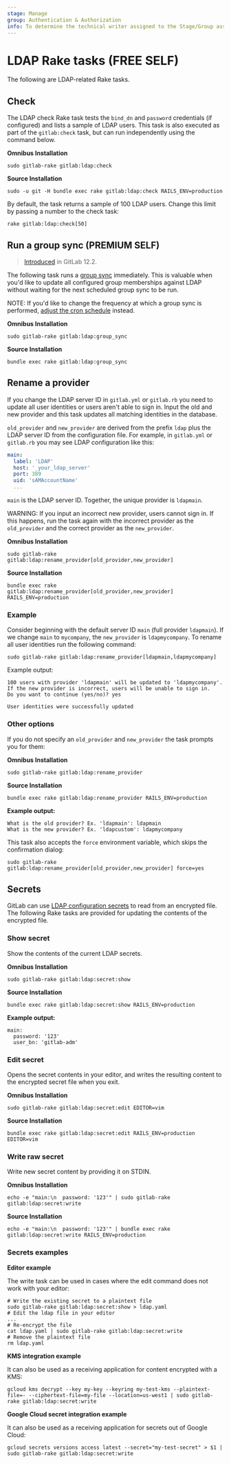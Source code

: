 ```yaml
---
stage: Manage
group: Authentication & Authorization
info: To determine the technical writer assigned to the Stage/Group associated with this page, see https://about.gitlab.com/handbook/engineering/ux/technical-writing/#assignments
---
```


# LDAP Rake tasks **(FREE SELF)**

The following are LDAP-related Rake tasks.

## Check

The LDAP check Rake task tests the `bind_dn` and `password` credentials
(if configured) and lists a sample of LDAP users. This task is also
executed as part of the `gitlab:check` task, but can run independently
using the command below.

**Omnibus Installation**

```shell
sudo gitlab-rake gitlab:ldap:check
```

**Source Installation**

```shell
sudo -u git -H bundle exec rake gitlab:ldap:check RAILS_ENV=production
```

By default, the task returns a sample of 100 LDAP users. Change this
limit by passing a number to the check task:

```shell
rake gitlab:ldap:check[50]
```

## Run a group sync **(PREMIUM SELF)**

> [Introduced](https://gitlab.com/gitlab-org/gitlab/-/merge_requests/14735) in GitLab 12.2.

The following task runs a [group sync](../auth/ldap/ldap_synchronization.md#group-sync) immediately.
This is valuable when you'd like to update all configured group memberships against LDAP without
waiting for the next scheduled group sync to be run.

NOTE:
If you'd like to change the frequency at which a group sync is performed,
[adjust the cron schedule](../auth/ldap/ldap_synchronization.md#adjust-ldap-group-sync-schedule)
instead.

**Omnibus Installation**

```shell
sudo gitlab-rake gitlab:ldap:group_sync
```

**Source Installation**

```shell
bundle exec rake gitlab:ldap:group_sync
```

## Rename a provider

If you change the LDAP server ID in `gitlab.yml` or `gitlab.rb` you need
to update all user identities or users aren't able to sign in. Input the
old and new provider and this task updates all matching identities in the
database.

`old_provider` and `new_provider` are derived from the prefix `ldap` plus the
LDAP server ID from the configuration file. For example, in `gitlab.yml` or
`gitlab.rb` you may see LDAP configuration like this:

```yaml
main:
  label: 'LDAP'
  host: '_your_ldap_server'
  port: 389
  uid: 'sAMAccountName'
  ...
```

`main` is the LDAP server ID. Together, the unique provider is `ldapmain`.

WARNING:
If you input an incorrect new provider, users cannot sign in. If this happens,
run the task again with the incorrect provider as the `old_provider` and the
correct provider as the `new_provider`.

**Omnibus Installation**

```shell
sudo gitlab-rake gitlab:ldap:rename_provider[old_provider,new_provider]
```

**Source Installation**

```shell
bundle exec rake gitlab:ldap:rename_provider[old_provider,new_provider] RAILS_ENV=production
```

### Example

Consider beginning with the default server ID `main` (full provider `ldapmain`).
If we change `main` to `mycompany`, the `new_provider` is `ldapmycompany`.
To rename all user identities run the following command:

```shell
sudo gitlab-rake gitlab:ldap:rename_provider[ldapmain,ldapmycompany]
```

Example output:

```plaintext
100 users with provider 'ldapmain' will be updated to 'ldapmycompany'.
If the new provider is incorrect, users will be unable to sign in.
Do you want to continue (yes/no)? yes

User identities were successfully updated
```

### Other options

If you do not specify an `old_provider` and `new_provider` the task prompts you
for them:

**Omnibus Installation**

```shell
sudo gitlab-rake gitlab:ldap:rename_provider
```

**Source Installation**

```shell
bundle exec rake gitlab:ldap:rename_provider RAILS_ENV=production
```

**Example output:**

```plaintext
What is the old provider? Ex. 'ldapmain': ldapmain
What is the new provider? Ex. 'ldapcustom': ldapmycompany
```

This task also accepts the `force` environment variable, which skips the
confirmation dialog:

```shell
sudo gitlab-rake gitlab:ldap:rename_provider[old_provider,new_provider] force=yes
```

## Secrets

GitLab can use [LDAP configuration secrets](../auth/ldap/index.md#use-encrypted-credentials) to read from an encrypted file.
The following Rake tasks are provided for updating the contents of the encrypted file.

### Show secret

Show the contents of the current LDAP secrets.

**Omnibus Installation**

```shell
sudo gitlab-rake gitlab:ldap:secret:show
```

**Source Installation**

```shell
bundle exec rake gitlab:ldap:secret:show RAILS_ENV=production
```

**Example output:**

```plaintext
main:
  password: '123'
  user_bn: 'gitlab-adm'
```

### Edit secret

Opens the secret contents in your editor, and writes the resulting content to the encrypted secret file when you exit.

**Omnibus Installation**

```shell
sudo gitlab-rake gitlab:ldap:secret:edit EDITOR=vim
```

**Source Installation**

```shell
bundle exec rake gitlab:ldap:secret:edit RAILS_ENV=production EDITOR=vim
```

### Write raw secret

Write new secret content by providing it on STDIN.

**Omnibus Installation**

```shell
echo -e "main:\n  password: '123'" | sudo gitlab-rake gitlab:ldap:secret:write
```

**Source Installation**

```shell
echo -e "main:\n  password: '123'" | bundle exec rake gitlab:ldap:secret:write RAILS_ENV=production
```

### Secrets examples

**Editor example**

The write task can be used in cases where the edit command does not work with your editor:

```shell
# Write the existing secret to a plaintext file
sudo gitlab-rake gitlab:ldap:secret:show > ldap.yaml
# Edit the ldap file in your editor
...
# Re-encrypt the file
cat ldap.yaml | sudo gitlab-rake gitlab:ldap:secret:write
# Remove the plaintext file
rm ldap.yaml
```

**KMS integration example**

It can also be used as a receiving application for content encrypted with a KMS:

```shell
gcloud kms decrypt --key my-key --keyring my-test-kms --plaintext-file=- --ciphertext-file=my-file --location=us-west1 | sudo gitlab-rake gitlab:ldap:secret:write
```

**Google Cloud secret integration example**

It can also be used as a receiving application for secrets out of Google Cloud:

```shell
gcloud secrets versions access latest --secret="my-test-secret" > $1 | sudo gitlab-rake gitlab:ldap:secret:write
```
